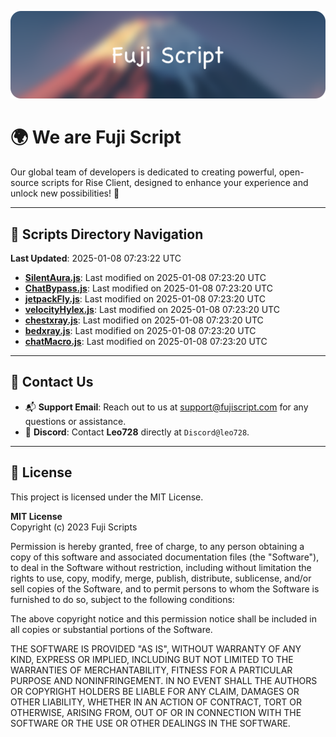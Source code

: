 ![Banner](.github/b.webp)

# 🌍 **We are Fuji Script**

Our global team of developers is dedicated to creating powerful, open-source scripts for Rise Client, designed to enhance your experience and unlock new possibilities! 🌟

---
<!-- SCRIPTS_NAVIGATION_START -->
## 📂 **Scripts Directory Navigation**

**Last Updated**: 2025-01-08 07:23:22 UTC

- **[SilentAura.js](scripts/SilentAura.js)**: Last modified on 2025-01-08 07:23:20 UTC
- **[ChatBypass.js](scripts/ChatBypass.js)**: Last modified on 2025-01-08 07:23:20 UTC
- **[jetpackFly.js](scripts/jetpackFly.js)**: Last modified on 2025-01-08 07:23:20 UTC
- **[velocityHylex.js](scripts/velocityHylex.js)**: Last modified on 2025-01-08 07:23:20 UTC
- **[chestxray.js](scripts/chestxray.js)**: Last modified on 2025-01-08 07:23:20 UTC
- **[bedxray.js](scripts/bedxray.js)**: Last modified on 2025-01-08 07:23:20 UTC
- **[chatMacro.js](scripts/chatMacro.js)**: Last modified on 2025-01-08 07:23:20 UTC

<!-- SCRIPTS_NAVIGATION_END -->

---

## 💬 **Contact Us**  
- 📬 **Support Email**: Reach out to us at [support@fujiscript.com](mailto:support@fujiscript.com) for any questions or assistance.  
- 💬 **Discord**: Contact **Leo728** directly at `Discord@leo728`.

---

## 📜 **License**

This project is licensed under the MIT License.  

**MIT License**  
Copyright (c) 2023 Fuji Scripts  

Permission is hereby granted, free of charge, to any person obtaining a copy of this software and associated documentation files (the "Software"), to deal in the Software without restriction, including without limitation the rights to use, copy, modify, merge, publish, distribute, sublicense, and/or sell copies of the Software, and to permit persons to whom the Software is furnished to do so, subject to the following conditions:  

The above copyright notice and this permission notice shall be included in all copies or substantial portions of the Software.  

THE SOFTWARE IS PROVIDED "AS IS", WITHOUT WARRANTY OF ANY KIND, EXPRESS OR IMPLIED, INCLUDING BUT NOT LIMITED TO THE WARRANTIES OF MERCHANTABILITY, FITNESS FOR A PARTICULAR PURPOSE AND NONINFRINGEMENT. IN NO EVENT SHALL THE AUTHORS OR COPYRIGHT HOLDERS BE LIABLE FOR ANY CLAIM, DAMAGES OR OTHER LIABILITY, WHETHER IN AN ACTION OF CONTRACT, TORT OR OTHERWISE, ARISING FROM, OUT OF OR IN CONNECTION WITH THE SOFTWARE OR THE USE OR OTHER DEALINGS IN THE SOFTWARE.  

